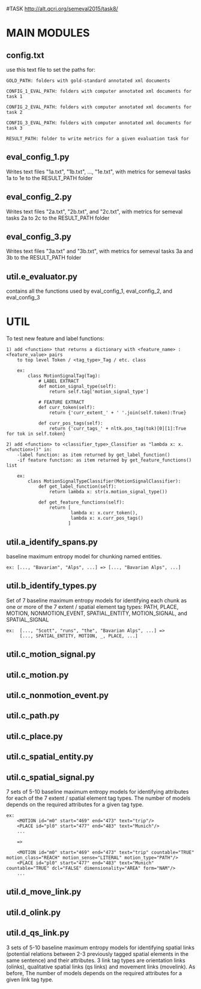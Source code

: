 #TASK
http://alt.qcri.org/semeval2015/task8/


# MAIN MODULES

## config.txt

use this text file to set the paths for:

	GOLD_PATH: folders with gold-standard annotated xml documents
	
	CONFIG_1_EVAL_PATH: folders with computer annotated xml documents for task 1
	
	CONFIG_2_EVAL_PATH: folders with computer annotated xml documents for task 2
	
	CONFIG_3_EVAL_PATH: folders with computer annotated xml documents for task 3

	RESULT_PATH: folder to write metrics for a given evaluation task for 	
	
## eval_config_1.py
	
Writes text files "1a.txt", "1b.txt", ..., "1e.txt", with metrics for semeval tasks 1a to 1e
to the RESULT_PATH folder

## eval_config_2.py

Writes text files "2a.txt", "2b.txt", and "2c.txt", with metrics for semeval tasks 2a to 2c
to the RESULT_PATH folder

## eval_config_3.py

Writes text files "3a.txt" and "3b.txt", with metrics for semeval tasks 3a and 3b
to the RESULT_PATH folder

## util.e_evaluator.py

contains all the functions used by eval_config_1, eval_config_2, and eval_config_3



# UTIL

To test new feature and label functions:

	1) add <function> that returns a dictionary with <feature_name> : <feature_value> pairs 
		to top level Token / <tag_type>_Tag / etc. class
		
		ex:
			class MotionSignalTag(Tag):
				# LABEL EXTRACT
				def motion_signal_type(self):
					return self.tag['motion_signal_type']

				# FEATURE EXTRACT
				def curr_token(self):
					return {'curr_extent_' + ' '.join(self.token):True}

				def curr_pos_tags(self):
					return {'curr_tags_' + nltk.pos_tag(tok)[0][1]:True for tok in self.token}
					
	2) add <function> to <classifier_type>_Classifier as "lambda x: x.<function>()" in:
		-label function: as item returned by get_label_function()
		-if feature function: as item returned by get_feature_functions() list

		ex:
			class MotionSignalTypeClassifier(MotionSignalClassifier):
				def get_label_function(self):
					return lambda x: str(x.motion_signal_type())

				def get_feature_functions(self):
					return [
							lambda x: x.curr_token(),
							lambda x: x.curr_pos_tags()
						   ]

		
## util.a_identify_spans.py 

baseline maximum entropy model for chunking named entities.

	ex: [..., "Bavarian", "Alps", ...] => [..., "Bavarian Alps", ...]

	
## util.b_identify_types.py 

Set of 7 baseline maximum entropy models for identifying each chunk as
one or more of the 7 extent / spatial element tag types: PATH, PLACE, MOTION, 
NONMOTION_EVENT, SPATIAL_ENTITY, MOTION_SIGNAL, and SPATIAL_SIGNAL

	ex:  [..., "Scott", "runs", "the", "Bavarian Alps", ...] =>
		 [..., SPATIAL_ENTITY, MOTION, _, PLACE, ...]



## util.c_motion_signal.py
## util.c_motion.py
## util.c_nonmotion_event.py
## util.c_path.py
## util.c_place.py
## util.c_spatial_entity.py
## util.c_spatial_signal.py

7 sets of 5-10 baseline maximum entropy models for identifying attributes 
for each of the 7 extent / spatial element tag types. 
The number of models depends on the required attributes for a given tag type.

	ex:
		<MOTION id="m0" start="469" end="473" text="trip"/>
		<PLACE id="pl0" start="477" end="483" text="Munich"/>
		...

		=>

		<MOTION id="m0" start="469" end="473" text="trip" countable="TRUE" motion_class="REACH" motion_sense="LITERAL" motion_type="PATH"/>
		<PLACE id="pl0" start="477" end="483" text="Munich" countable="TRUE" dcl="FALSE" dimensionality="AREA" form="NAM"/>
		...
		
## util.d_move_link.py
## util.d_olink.py
## util.d_qs_link.py
		
3 sets of 5-10 baseline maximum entropy models for identifying spatial links
(potential relations between 2-3 previously tagged spatial elements in the same sentence) 
and their attributes. 3 link tag types are orientation links (olinks), 
qualitative spatial links (qs links) and movement links (movelink).
As before, The number of models depends on the required attributes for a given link tag type.
